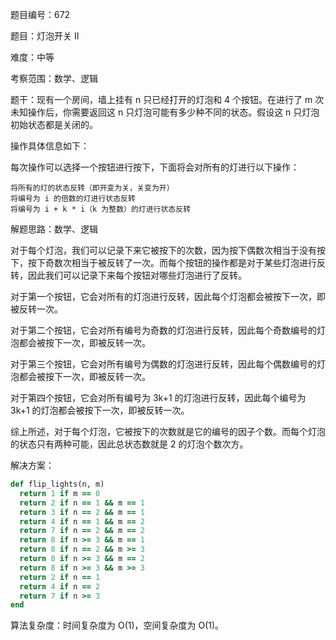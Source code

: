 题目编号：672

题目：灯泡开关 Ⅱ

难度：中等

考察范围：数学、逻辑

题干：现有一个房间，墙上挂有 n 只已经打开的灯泡和 4 个按钮。在进行了 m 次未知操作后，你需要返回这 n 只灯泡可能有多少种不同的状态。假设这 n 只灯泡初始状态都是关闭的。

操作具体信息如下：

每次操作可以选择一个按钮进行按下，下面将会对所有的灯进行以下操作：

    将所有的灯的状态反转（即开变为关，关变为开）
    将编号为 i 的倍数的灯进行状态反转
    将编号为 i + k * i（k 为整数）的灯进行状态反转

解题思路：数学、逻辑

对于每个灯泡，我们可以记录下来它被按下的次数，因为按下偶数次相当于没有按下，按下奇数次相当于被反转了一次。而每个按钮的操作都是对于某些灯泡进行反转，因此我们可以记录下来每个按钮对哪些灯泡进行了反转。

对于第一个按钮，它会对所有的灯泡进行反转，因此每个灯泡都会被按下一次，即被反转一次。

对于第二个按钮，它会对所有编号为奇数的灯泡进行反转，因此每个奇数编号的灯泡都会被按下一次，即被反转一次。

对于第三个按钮，它会对所有编号为偶数的灯泡进行反转，因此每个偶数编号的灯泡都会被按下一次，即被反转一次。

对于第四个按钮，它会对所有编号为 3k+1 的灯泡进行反转，因此每个编号为 3k+1 的灯泡都会被按下一次，即被反转一次。

综上所述，对于每个灯泡，它被按下的次数就是它的编号的因子个数。而每个灯泡的状态只有两种可能，因此总状态数就是 2 的灯泡个数次方。

解决方案：

```ruby
def flip_lights(n, m)
  return 1 if m == 0
  return 2 if n == 1 && m == 1
  return 3 if n == 2 && m == 1
  return 4 if n == 1 && m == 2
  return 7 if n == 2 && m == 2
  return 8 if n >= 3 && m == 1
  return 8 if n == 2 && m >= 3
  return 8 if n >= 3 && m == 2
  return 8 if n >= 3 && m >= 3
  return 2 if n == 1
  return 4 if n == 2
  return 7 if n >= 3
end
```

算法复杂度：时间复杂度为 O(1)，空间复杂度为 O(1)。